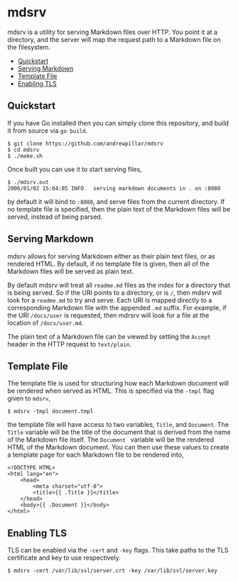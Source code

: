 # mdsrv

mdsrv is a utility for serving Markdown files over HTTP. You point it at a
directory, and the server will map the request path to a Markdown file on the
filesystem.

* [Quickstart](#quickstart)
* [Serving Markdown](#serving-markdown)
* [Template File](#template-file)
* [Enabling TLS](#enabling-tls)

## Quickstart

If you have Go installed then you can simply clone this repository, and build
it from source via `go build`.

    $ git clone https://github.com/andrewpillar/mdsrv
    $ cd mdsrv
    $ ./make.sh

Once built you can use it to start serving files,

    $ ./mdsrv.out
    2006/01/02 15:04:05 INFO   serving markdown documents in . on :8080

by default it will bind to `:8080`, and serve files from the current directory.
If no template file is specified, then the plain text of the Markdown files will
be served, instead of being parsed.

## Serving Markdown

mdsrv allows for serving Markdown either as their plain text files, or as
rendered HTML. By default, if no template file is given, then all of the
Markdown files will be served as plain text.

By default mdsrv will treat all `readme.md` files as the index for a directory
that is being served. So if the URI points to a directory, or is `/`, then
mdsrv will look for a `readme.md` to try and serve. Each URI is mapped directly
to a corresponding Markdown file with the appended `.md` suffix. For example,
if the URI `/docs/user` is requested, then mdrsrv will look for a file at the
location of `/docs/user.md`.

The plain text of a Markdown file can be viewed by setting the `Accept` header
in the HTTP request to `text/plain`.

## Template File

The template file is used for structuring how each Markdown document will be
rendered when served as HTML. This is specified via the `-tmpl` flag given to
`mdsrv`,

    $ mdsrv -tmpl document.tmpl

the template file will have access to two variables, `Title`, and `Document`.
The `Title` variable will be the title of the document that is derived from the
name of the Markdown file itself. The `Document ` variable will be the rendered
HTML of the Markdown document. You can then use these values to create a
template page for each Markdown file to be rendered into,

    <!DOCTYPE HTML>
    <html lang="en">
        <head>
            <meta charset="utf-8">
            <title>{{ .Title }}</title>
        </head>
        <body>{{ .Document }}</body>
    </html>

## Enabling TLS

TLS can be enabled via the `-cert` and `-key` flags. This take paths to the TLS
certificate and key to use respectively.

    $ mdsrv -cert /var/lib/ssl/server.crt -key /var/lib/ssl/server.key
